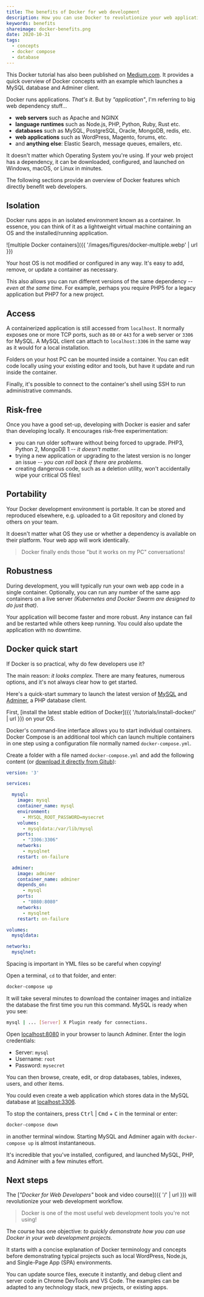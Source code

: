 ```yaml
---
title: The benefits of Docker for web development
description: How you can use Docker to revolutionize your web application development projects.
keywords: benefits
shareimage: docker-benefits.png
date: 2020-10-31
tags:
  - concepts
  - docker compose
  - database
---
```


<aside>

This Docker tutorial has also been published on [Medium.com](https://medium.com/@craigbuckler/an-introduction-to-docker-for-web-developers-ca10f5b73775). It provides a quick overview of Docker concepts with an example which launches a MySQL database and Adminer client.

</aside>

Docker runs applications. *That's it*. But by *"application"*, I'm referring to big web dependency stuff&hellip;

* **web servers** such as Apache and NGINX
* **language runtimes** such as Node.js, PHP, Python, Ruby, Rust etc.
* **databases** such as MySQL, PostgreSQL, Oracle, MongoDB, redis, etc.
* **web applications** such as WordPress, Magento, forums, etc.
* and **anything else**: Elastic Search, message queues, emailers, etc.

It doesn't matter which Operating System you're using. If your web project has a dependency, it can be downloaded, configured, and launched on Windows, macOS, or Linux in minutes.

The following sections provide an overview of Docker features which directly benefit web developers.


## Isolation

Docker runs apps in an isolated environment known as a container. In essence, you can think of it as a lightweight virtual machine containing an OS and the installed/running application.

![multiple Docker containers]({{ '/images/figures/docker-multiple.webp' | url }})

Your host OS is not modified or configured in any way. It's easy to add, remove, or update a container as necessary.

This also allows you can run different versions of the same dependency -- *even at the same time*. For example, perhaps you require PHP5 for a legacy application but PHP7 for a new project.

## Access

A containerized application is still accessed from `localhost`. It normally exposes one or more TCP ports, such as `80` or `443` for a web server or `3306` for MySQL. A MySQL client can attach to `localhost:3306` in the same way as it would for a local installation.

Folders on your host PC can be mounted inside a container. You can edit code locally using your existing editor and tools, but have it update and run inside the container.

Finally, it's possible to connect to the container's shell using SSH to run administrative commands.


## Risk-free

Once you have a good set-up, developing with Docker is easier and safer than developing locally. It encourages risk-free experimentation:

* you can run older software without being forced to upgrade. PHP3, Python 2, MongoDB 1 -- *it doesn't matter*.
* trying a new application or upgrading to the latest version is no longer an issue -- *you can roll back if there are problems*.
* creating dangerous code, such as a deletion utility, won't accidentally wipe your critical OS files!


## Portability

Your Docker development environment is portable. It can be stored and reproduced elsewhere, e.g. uploaded to a Git repository and cloned by others on your team.

It doesn't matter what OS they use or whether a dependency is available on their platform. Your web app will work identically.

> Docker finally ends those "but it works on my PC" conversations!


## Robustness

During development, you will typically run your own web app code in a single container. Optionally, you can run any number of the same app containers on a live server *(Kubernetes and Docker Swarm are designed to do just that)*.

Your application will become faster and more robust. Any instance can fail and be restarted while others keep running. You could also update the application with no downtime.


## Docker quick start

If Docker is so practical, why do few developers use it?

The main reason: *it looks complex*. There are many features, numerous options, and it's not always clear how to get started.

Here's a quick-start summary to launch the latest version of [MySQL](https://www.mysql.com/) and [Adminer](https://www.adminer.org/), a PHP database client.

First, [install the latest stable edition of Docker]({{ '/tutorials/install-docker/' | url }}) on your OS.

Docker's command-line interface allows you to start individual containers. Docker Compose is an additional tool which can launch multiple containers in one step using a configuration file normally named `docker-compose.yml`.

Create a folder with a file named `docker-compose.yml` and add the following content (or [download it directly from Gitub](https://github.com/craigbuckler/docker-web/blob/master/mysql/docker-compose.yml)):

```yml
version: '3'

services:

  mysql:
    image: mysql
    container_name: mysql
    environment:
      - MYSQL_ROOT_PASSWORD=mysecret
    volumes:
      - mysqldata:/var/lib/mysql
    ports:
      - "3306:3306"
    networks:
      - mysqlnet
    restart: on-failure

  adminer:
    image: adminer
    container_name: adminer
    depends_on:
      - mysql
    ports:
      - "8080:8080"
    networks:
      - mysqlnet
    restart: on-failure

volumes:
  mysqldata:

networks:
  mysqlnet:
```

<aside>

Spacing is important in YML files so be careful when copying!

</aside>


Open a terminal, `cd` to that folder, and enter:

```bash
docker-compose up
```

It will take several minutes to download the container images and initialize the database the first time you run this command. MySQL is ready when you see:

```bash
mysql | ... [Server] X Plugin ready for connections.
```

Open <localhost:8080> in your browser to launch Adminer. Enter the login credentials:

* Server: `mysql`
* Username: `root`
* Password: `mysecret`

You can then browse, create, edit, or drop databases, tables, indexes, users, and other items.

You could even create a web application which stores data in the MySQL database at <localhost:3306>.

To stop the containers, press <kbd>Ctrl</kbd> | <kbd>Cmd</kbd> + <kbd>C</kbd> in the terminal or enter:

```bash
docker-compose down
```

in another terminal window. Starting MySQL and Adminer again with `docker-compose up` is almost instantaneous.

It's incredible that you've installed, configured, and launched MySQL, PHP, and Adminer with a few minutes effort.


## Next steps

The [*"Docker for Web Developers"* book and video course]({{ '/' | url }}) will revolutionize your web development workflow.

> Docker is one of the most useful web development tools you're not using!

The course has one objective:
*to quickly demonstrate how you can use Docker in your web development projects.*

It starts with a concise explanation of Docker terminology and concepts before demonstrating typical projects such as local WordPress, Node.js, and Single-Page App (SPA) environments.

You can update source files, execute it instantly, and debug client and server code in Chrome DevTools and VS Code. The examples can be adapted to any technology stack, new projects, or existing apps.
